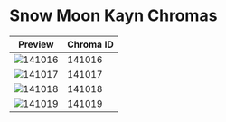 # Snow Moon Kayn Chromas

| Preview | Chroma ID |
|---------|-----------|
| ![141016](https://raw.communitydragon.org/latest/plugins/rcp-be-lol-game-data/global/default/v1/champion-chroma-images/141/141016.png) | 141016 |
| ![141017](https://raw.communitydragon.org/latest/plugins/rcp-be-lol-game-data/global/default/v1/champion-chroma-images/141/141017.png) | 141017 |
| ![141018](https://raw.communitydragon.org/latest/plugins/rcp-be-lol-game-data/global/default/v1/champion-chroma-images/141/141018.png) | 141018 |
| ![141019](https://raw.communitydragon.org/latest/plugins/rcp-be-lol-game-data/global/default/v1/champion-chroma-images/141/141019.png) | 141019 |